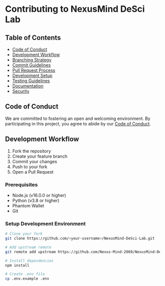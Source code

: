 # Contributing to NexusMind DeSci Lab

## Table of Contents

- [Code of Conduct](#code-of-conduct)
- [Development Workflow](#development-workflow)
- [Branching Strategy](#branching-strategy)
- [Commit Guidelines](#commit-guidelines)
- [Pull Request Process](#pull-request-process)
- [Development Setup](#development-setup)
- [Testing Guidelines](#testing-guidelines)
- [Documentation](#documentation)
- [Security](#security)

## Code of Conduct

We are committed to fostering an open and welcoming environment. By participating in this project, you agree to abide by our [Code of Conduct](CODE_OF_CONDUCT.md).

## Development Workflow

1. Fork the repository
2. Create your feature branch
3. Commit your changes
4. Push to your fork
5. Open a Pull Request

### Prerequisites

- Node.js (v16.0.0 or higher)
- Python (v3.8 or higher)
- Phantom Wallet
- Git

### Setup Development Environment

```bash
# Clone your fork
git clone https://github.com/<your-username>/NexusMind-DeSci-Lab.git

# Add upstream remote
git remote add upstream https://github.com/Nexus-Mind-2069/NexusMind-DeSci-Lab.git

# Install dependencies
npm install

# Create .env file
cp .env.example .env

